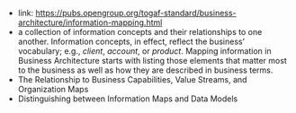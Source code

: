 - link: https://pubs.opengroup.org/togaf-standard/business-architecture/information-mapping.html
- a collection of information concepts and their relationships to one another. Information concepts, in effect, reflect the business’ vocabulary; e.g., *client*, *account*, or *product*. Mapping information in Business Architecture starts with listing those elements that matter most to the business as well as how they are described in business terms.
- The Relationship to Business Capabilities, Value Streams, and Organization Maps
- Distinguishing between Information Maps and Data Models